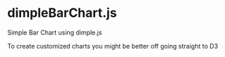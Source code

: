 # dimpleBarChart.js
Simple Bar Chart using dimple.js

To create customized charts you might be better off going straight to D3
